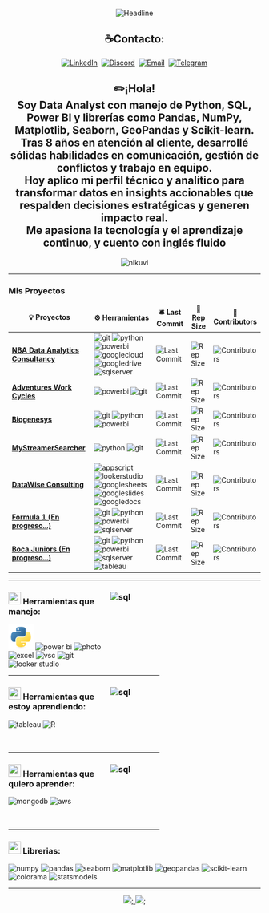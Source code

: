 <div>
  <div align=center>
   <img src="https://media.tenor.com/uF7aJqxcM6QAAAAj/digital-skola-bertalenta-digital.gif" alt="" />
   <br>
   <img src="https://readme-typing-svg.herokuapp.com?color=FA8072&size=32&center=true&vCenter=true&width=600&height=50&lines=Hola+soy+Nicole+%F0%9F%91%8B" alt="Headline" />
</div>

<div align="center">
  <h2>☕Contacto:</h2>
  <a href="https://www.linkedin.com/in/nicoleviviant/"><img src="https://img.icons8.com/?size=100&id=WyB8Jtm9PZoo&format=png&color=000000" alt="LinkedIn" width="80" height="80" /></a>&nbsp;
  <a href="https://discord.com/users/nikuvi"><img src="https://img.icons8.com/?size=100&id=36wRfL5VpMnw&format=png&color=000000" alt="Discord" width="80" height="80" /></a>&nbsp;
  <a href="mailto:nicoleviviant@gmail.com"><img src="https://img.icons8.com/?size=100&id=K1IV4wU6ceuS&format=png&color=000000" alt="Email" width="80" height="80" /></a>&nbsp;
  <a href="https://t.me/nicoleviviant"><img src="https://img.icons8.com/?size=100&id=Ai1GT4W6UPLG&format=png&color=000000" alt="Telegram" width="80" height="80" /></a>
</div>

<div>
  <h2 align="center">
  ✏️¡Hola!
  <br>Soy Data Analyst con manejo de Python, SQL, Power BI y librerías como Pandas, NumPy, Matplotlib, Seaborn, GeoPandas y Scikit-learn.
  <br>Tras 8 años en atención al cliente, desarrollé sólidas habilidades en comunicación, gestión de conflictos y trabajo en equipo.
  <br>Hoy aplico mi perfil técnico y analítico para transformar datos en insights accionables que respalden decisiones estratégicas y generen impacto real.
  <br>Me apasiona la tecnología y el aprendizaje continuo, y cuento con inglés fluido
  </h2>
</div>

<div>
  <p align="center"> 
   <img src="https://komarev.com/ghpvc/?username=nikuvi&label=Profile%20views&color=0e75b6&style=flat" alt="nikuvi" /> 
  </p>
</div>

<hr width="100%" >

<h3>Mis Proyectos</h3>
<table>
  <thead align="center">
    <tr border: none;>
      <td><b>💡 Proyectos</b></td>
      <td><b>⚙️ Herramientas</b></td>
      <td><b>🛎️ Last Commit</b></td>
      <td><b>📁 Rep Size</b></td>
      <td><b>👤 Contributors</b></td>
    </tr>
  </thead>
  <tbody>
    <tr>
      <td><a href="https://github.com/nikuvi/Gametime-Stats---NBA-Data-Analytics-Consultancy"><b>NBA Data Analytics Consultancy</b></a></td>
      <td>
	<img alt="git" src="https://img.icons8.com/?size=100&id=20906&format=png&color=000000" height="20" width="20"/>
	<img alt="python" src="https://img.icons8.com/?size=100&id=13441&format=png&color=000000" height="20" width="20"/>
	<img alt="powerbi" src="https://img.icons8.com/?size=100&id=3sGOUDo9nJ4k&format=png&color=000000" height="20" width="20"/>
	<img alt="googlecloud" src="https://img.icons8.com/?size=100&id=WHRLQdbEXQ16&format=png&color=000000" height="20" width="20"/>
	<img alt="googledrive" src="https://img.icons8.com/?size=100&id=eKDChMKt75eu&format=png&color=000000" height="20" width="20"/>
	<img alt="sqlserver" src="https://img.icons8.com/?size=100&id=laYYF3dV0Iew&format=png&color=000000" height="20" width="20"/>
      </td>
      <td><img alt="Last Commit" src="https://img.shields.io/github/last-commit/nikuvi/Gametime-Stats---NBA-Data-Analytics-Consultancy?style=for-the-badge)"/></td>
      <td><img alt="Rep Size" src="https://img.shields.io/github/repo-size/nikuvi/Gametime-Stats---NBA-Data-Analytics-Consultancy?style=for-the-badge"/></td>
      <td><img alt="Contributors" src="https://img.shields.io/github/contributors/nikuvi/Gametime-Stats---NBA-Data-Analytics-Consultancy?style=for-the-badge"/></td>
    </tr>
	  <tr>
      <td><a href="https://github.com/nikuvi/Adventures-Work-Cycles"><b>Adventures Work Cycles</b></a></td>
      <td>
	<img alt="powerbi" src="https://img.icons8.com/?size=100&id=3sGOUDo9nJ4k&format=png&color=000000" height="20" width="20"/>
	<img alt="git" src="https://img.icons8.com/?size=100&id=20906&format=png&color=000000" height="20" width="20"/>
      </td>
      <td><img alt="Last Commit" src="https://img.shields.io/github/last-commit/nikuvi/Adventures-Work-Cycles?style=for-the-badge)"/></td>
      <td><img alt="Rep Size" src="https://img.shields.io/github/repo-size/nikuvi/Adventures-Work-Cycles?style=for-the-badge"/></td>
      <td><img alt="Contributors" src="https://img.shields.io/github/contributors/nikuvi/Adventures-Work-Cycles?style=for-the-badge"/></td>
    </tr>
    <tr>
      <td><a href="https://github.com/nikuvi/Biogenesys"><b>Biogenesys</b></a></td>
      <td>
	<img alt="git" src="https://img.icons8.com/?size=100&id=20906&format=png&color=000000" height="20" width="20"/>
	<img alt="python" src="https://img.icons8.com/?size=100&id=13441&format=png&color=000000" height="20" width="20"/>
	<img alt="powerbi" src="https://img.icons8.com/?size=100&id=3sGOUDo9nJ4k&format=png&color=000000" height="20" width="20"/>
      </td>
      <td><img alt="Last Commit" src="https://img.shields.io/github/last-commit/nikuvi/Biogenesys?style=for-the-badge)"/></td>
      <td><img alt="Rep Size" src="https://img.shields.io/github/repo-size/nikuvi/Biogenesys?style=for-the-badge"/></td>
      <td><img alt="Contributors" src="https://img.shields.io/github/contributors/nikuvi/Biogenesys?style=for-the-badge"/></td>
    </tr>
    <tr>
      <td><a href="https://github.com/nikuvi/MyStreamerSearcher"><b>MyStreamerSearcher</b></a></td>
      <td>
	<img alt="python" src="https://img.icons8.com/?size=100&id=13441&format=png&color=000000" height="20" width="20"/>
	<img alt="git" src="https://img.icons8.com/?size=100&id=20906&format=png&color=000000" height="20" width="20"/>
      </td>
      <td><img alt="Last Commit" src="https://img.shields.io/github/last-commit/nikuvi/MyStreamerSearcher?style=for-the-badge)"/></td>
      <td><img alt="Rep Size" src="https://img.shields.io/github/repo-size/nikuvi/MyStreamerSearcher?style=for-the-badge"/></td>
      <td><img alt="Contributors" src="https://img.shields.io/github/contributors/nikuvi/MyStreamerSearcher?style=for-the-badge"/></td>
    </tr>
	<tr>
      <td><a href="https://github.com/nikuvi/DatawiseConsulting"><b>DataWise Consulting</b></a></td>
      <td>
	<img alt="appscript" src="https://github.com/user-attachments/assets/9b7a72ba-d62a-457d-ab14-1171b42396f5" height="20" width="20"/>
	<img alt="lookerstudio" src="https://img.icons8.com/?size=100&id=SruJhzn0nnLl&format=png&color=000000" height="20" width="20"/>
	<img alt="googlesheets" src="https://img.icons8.com/?size=100&id=30461&format=png&color=000000" height="20" width="20"/>
	<img alt="googleslides" src="https://img.icons8.com/?size=100&id=30462&format=png&color=000000" height="20" width="20"/>
	<img alt="googledocs" src="https://img.icons8.com/?size=100&id=30464&format=png&color=000000" height="20" width="20"/>
      </td>
      <td><img alt="Last Commit" src="https://img.shields.io/github/last-commit/nikuvi/DatawiseConsulting?style=for-the-badge)"/></td>
      <td><img alt="Rep Size" src="https://img.shields.io/github/repo-size/nikuvi/DatawiseConsulting?style=for-the-badge"/></td>
      <td><img alt="Contributors" src="https://img.shields.io/github/contributors/nikuvi/DatawiseConsulting?style=for-the-badge"/></td>
    </tr>
    <tr>
      <td><a href="https://github.com/nikuvi/Formula1"><b>Formula 1 (En progreso...)</b></a></td>
      <td>
	<img alt="git" src="https://img.icons8.com/?size=100&id=20906&format=png&color=000000" height="20" width="20"/>
	<img alt="python" src="https://img.icons8.com/?size=100&id=13441&format=png&color=000000" height="20" width="20"/>
	<img alt="powerbi" src="https://img.icons8.com/?size=100&id=3sGOUDo9nJ4k&format=png&color=000000" height="20" width="20"/>
	<img alt="sqlserver" src="https://img.icons8.com/?size=100&id=laYYF3dV0Iew&format=png&color=000000" height="20" width="20"/>
      </td>
      <td><img alt="Last Commit" src="https://img.shields.io/github/last-commit/nikuvi/Formula1?style=for-the-badge)"/></td>
      <td><img alt="Rep Size" src="https://img.shields.io/github/repo-size/nikuvi/Formula1?style=for-the-badge"/></td>
      <td><img alt="Contributors" src="https://img.shields.io/github/contributors/nikuvi/Formula1?style=for-the-badge"/></td>
    </tr>
	<tr>
      <td><a href="https://github.com/nikuvi/BocaJuniors"><b>Boca Juniors (En progreso...)</b></a></td>
      <td>
	<img alt="git" src="https://img.icons8.com/?size=100&id=20906&format=png&color=000000" height="20" width="20"/>
	<img alt="python" src="https://img.icons8.com/?size=100&id=13441&format=png&color=000000" height="20" width="20"/>
	<img alt="powerbi" src="https://img.icons8.com/?size=100&id=3sGOUDo9nJ4k&format=png&color=000000" height="20" width="20"/>
	<img alt="sqlserver" src="https://img.icons8.com/?size=100&id=laYYF3dV0Iew&format=png&color=000000" height="20" width="20"/>
	<img alt="tableau" src="https://img.icons8.com/?size=100&id=9Kvi1p1F0tUo&format=png&color=000000" height="20" width="20"/>
      </td>
      <td><img alt="Last Commit" src="https://img.shields.io/github/last-commit/nikuvi/BocaJuniors?style=for-the-badge)"/></td>
      <td><img alt="Rep Size" src="https://img.shields.io/github/repo-size/nikuvi/BocaJuniors?style=for-the-badge"/></td>
      <td><img alt="Contributors" src="https://img.shields.io/github/contributors/nikuvi/BocaJuniors?style=for-the-badge"/></td>
    </tr>
  </tbody>
</table>

<hr width="100%" >

<div>
  <h3 align="left"><img src="https://img.icons8.com/?size=100&id=12784&format=png&color=000000" alt="" width="25" height="25"/>
    <img align="right" alt="sql" width="300" src="https://media1.tenor.com/m/Rtyg-9DI9EAAAAAd/sql.gif" width="150" height="130"/>
  Herramientas que manejo:</h3>
  <p align="left"> 
   <img src="https://raw.githubusercontent.com/devicons/devicon/master/icons/python/python-original.svg" alt="python" width="50" height="50"/>
   <img src="https://img.icons8.com/?size=256&id=Ny0t2MYrJ70p&format=png" alt="power bi" width="50" height="50"/>
   <img src="https://img.icons8.com/?size=256&id=13677&format=png" alt="photo" width="50" height="50"/>
   <img src="https://img.icons8.com/?size=256&id=117561&format=png" alt="excel" width="50" height="50"/>
   <img src="https://img.icons8.com/?size=100&id=9OGIyU8hrxW5&format=png&color=000000" alt="vsc" width="50" height="50"/>
   <img src="https://img.icons8.com/?size=100&id=20906&format=png&color=000000" alt="git" width="50" height="50"/>
   <img src="https://img.icons8.com/?size=100&id=SruJhzn0nnLl&format=png&color=000000" alt="looker studio" width="50" height="50"/>
  </p>
</div>

<hr width="60%" >

<div>
  <h3 align="left"><img src="https://img.icons8.com/?size=100&id=118805&format=png&color=000000" alt="" width="25" height="25"/>
    <img align="right" alt="sql" width="300" src="https://media1.giphy.com/media/v1.Y2lkPTc5MGI3NjExeG5hZXE2bGM1bnFxN3hiZDhzdm5zMzRib2d0aGV1MmNjOHUzaWwyNSZlcD12MV9pbnRlcm5hbF9naWZfYnlfaWQmY3Q9Zw/CuuSHzuc0O166MRfjt/giphy.gif" width="150" height="130"/>
  Herramientas que estoy aprendiendo:</h3>
  <p align="left"> 
    <img src="https://img.icons8.com/?size=100&id=9Kvi1p1F0tUo&format=png&color=000000" alt="tableau" width="50" height="50"/>
    <img src="https://img.icons8.com/?size=100&id=CLvQeiwFpit4&format=png&color=000000" alt="R" width="50" height="50"/>
  </p>
</div>

<hr width="60%" >

<div>
  <h3 align="left"><img src="https://img.icons8.com/?size=100&id=nmt7myytP45P&format=png&color=000000" alt="" width="25" height="25"/>
    <img align="right" alt="sql" width="300" src="https://media4.giphy.com/media/v1.Y2lkPTc5MGI3NjExNDVjYWhtaDc4Z2sxajNyM3AycWpkYWZpcm52cmJ0dGhuY2g1anJndSZlcD12MV9pbnRlcm5hbF9naWZfYnlfaWQmY3Q9Zw/3NyvreZAtNLrNKTrKa/giphy.gif" width="150" height="130"/>
  Herramientas que quiero aprender:</h3>
  <p align="left"> 
    <img src="https://img.icons8.com/?size=100&id=tBBf3P8HL0vR&format=png&color=000000" alt="mongodb" width="50" height="50"/>
    <img src="https://img.icons8.com/?size=100&id=33039&format=png&color=000000" alt="aws" width="50" height="50"/>
  </p>
</div>

<hr width="60%" >

<div>
  <h3 align="left"><img src="https://img.icons8.com/?size=100&id=MmkqIRv7P6Xy&format=png&color=000000" alt="" width="25" height="25"/>
  Librerias:</h3>
  <p align="left"> 
   <img src="https://img.shields.io/badge/Numpy-777BB4?style=for-the-badge&logo=numpy&logoColor=white" alt="numpy" />
   <img src="https://img.shields.io/badge/Pandas-2C2D72?style=for-the-badge&logo=pandas&logoColor=white" alt="pandas" />
   <img src="https://img.shields.io/badge/Seaborn-77A5D5?style=for-the-badge&logo=seaborn&logoColor=white" alt="seaborn" />
   <img src="https://img.shields.io/badge/MatplotLib-2C2D72?style=for-the-badge&logo=matplotlib&logoColor=white" alt="matplotlib" />
   <img src="https://img.shields.io/badge/Geopandas-60A650?style=for-the-badge&logo=geopandas&logoColor=white" alt="geopandas" />
   <img src="https://img.shields.io/badge/Scikit Learn-F7931E?style=for-the-badge&logo=scikit-learn&logoColor=white" alt="scikit-learn" />
   <img src="https://img.shields.io/badge/Colorama-FFC0CB?style=for-the-badge&logo=colorama&logoColor=white" alt="colorama" />
   <img src="https://img.shields.io/badge/Statsmodels-808080?style=for-the-badge&logo=statsmodels&logoColor=white" alt="statsmodels" />
  </p>
</div>

<hr width="100%" >

<div>
  <p align="center">
    <a href="https://github.com/nikuvi/github-readme-stats"><img src="https://github-readme-stats.vercel.app/api?username=nikuvi&theme=dracula" /</a>;
    <a href="https://github.com/nikuvi/github-readme-stats"><img src="https://github-readme-stats.vercel.app/api/top-langs/?username=nikuvi&hide=html&layout=compact&theme=dracula" /></a>;
  </p>
</div>


